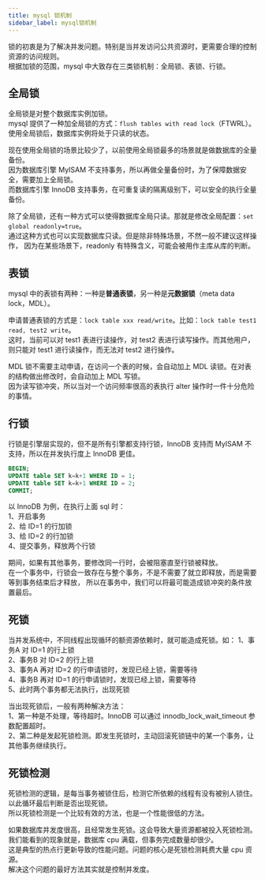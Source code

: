 ```yaml
---
title: mysql 锁机制
sidebar_label: mysql锁机制
---
```


锁的初衷是为了解决并发问题。特别是当并发访问公共资源时，更需要合理的控制资源的访问规则。   
根据加锁的范围，mysql 中大致存在三类锁机制：全局锁、表锁、行锁。

## 全局锁
全局锁是对整个数据库实例加锁。      
mysql 提供了一种加全局锁的方式：`flush tables with read lock`（FTWRL）。   
使用全局锁后，数据库实例将处于只读的状态。

现在使用全局锁的场景比较少了，以前使用全局锁最多的场景就是做数据库的全量备份。   
因为数据库引擎 MyISAM 不支持事务，所以再做全量备份时，为了保障数据安全，需要加上全局锁。   
而数据库引擎 InnoDB 支持事务，在可重复读的隔离级别下，可以安全的执行全量备份。

除了全局锁，还有一种方式可以使得数据库全局只读。那就是修改全局配置：`set global readonly=true`。   
通过这种方式也可以实现数据库只读。但是除非特殊场景，不然一般不建议这样操作，
因为在某些场景下，readonly 有特殊含义，可能会被用作主库从库的判断。   

## 表锁
mysql 中的表锁有两种：一种是**普通表锁**，另一种是**元数据锁**（meta data lock，MDL）。

申请普通表锁的方式是：`lock table xxx read/write`。比如：`lock table test1 read, test2 write`。   
这时，当前可以对 test1 表进行读操作，对 test2 表进行读写操作。而其他用户，则只能对 test1 进行读操作，而无法对 test2 进行操作。

MDL 锁不需要主动申请，在访问一个表的时候，会自动加上 MDL 读锁。在对表的结构做出修改时，会自动加上 MDL 写锁。   
因为读写锁冲突，所以当对一个访问频率很高的表执行 alter 操作时一件十分危险的事情。   

## 行锁
行锁是引擎层实现的，但不是所有引擎都支持行锁，InnoDB 支持而 MyISAM 不支持，所以在并发执行度上 InnoDB 更佳。  

```sql
BEGIN;
UPDATE table SET k=k+1 WHERE ID = 1;
UPDATE table SET k=k+1 WHERE ID = 2;
COMMIT; 
```
以 InnoDB 为例，在执行上面 sql 时：  
1、开启事务  
2、给 ID=1 的行加锁  
3、给 ID=2 的行加锁  
4、提交事务，释放两个行锁   

期间，如果有其他事务，要修改同一行时，会被阻塞直至行锁被释放。   
在一个事务中，行锁会一致存在与整个事务，不是不需要了就立即释放，而是需要等到事务结束后才释放，
所以在事务中，我们可以将最可能造成锁冲突的条件放置最后。   


## 死锁
当并发系统中，不同线程出现循环的额资源依赖时，就可能造成死锁。如：
1、事务A 对 ID=1 的行上锁   
2、事务B 对 ID=2 的行上锁  
3、事务A 再对 ID=2 的行申请锁时，发现已经上锁，需要等待   
4、事务B 再对 ID=1 的行申请锁时，发现已经上锁，需要等待   
5、此时两个事务都无法执行，出现死锁  

当出现死锁后，一般有两种解决方法：  
1、第一种是不处理，等待超时。InnoDB 可以通过 innodb_lock_wait_timeout 参数配置超时。   
2、第二种是发起死锁检测。即发生死锁时，主动回滚死锁链中的某一个事务，让其他事务继续执行。   

## 死锁检测
死锁检测的逻辑，是每当事务被锁住后，检测它所依赖的线程有没有被别人锁住。以此循环最后判断是否出现死锁。    
所以死锁检测是一个比较有效的方法，也是一个性能很低的方法。 

如果数据库并发度很高，且经常发生死锁。这会导致大量资源都被投入死锁检测。我们能看到的现象就是，数据库 cpu 满载，但事务完成数量却很少。   
这是典型的热点行更新导致的性能问题。问题的核心是死锁检测耗费大量 cpu 资源。   
解决这个问题的最好方法其实就是控制并发度。   




